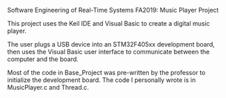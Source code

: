 Software Engineering of Real-Time Systems FA2019: Music Player Project

This project uses the Keil IDE and Visual Basic to create a digital music player.

The user plugs a USB device into an STM32F405xx development board, then uses the Visual Basic user interface to communicate between the computer and the board.

Most of the code in Base_Project was pre-written by the professor to initialize the development board. The code I personally wrote is in MusicPlayer.c and Thread.c.
